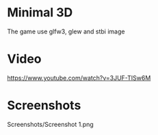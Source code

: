 # Minimal 3D
The game use glfw3, glew and stbi image
# Video
https://www.youtube.com/watch?v=3JUF-TISw6M
# Screenshots
Screenshots/Screenshot 1.png
